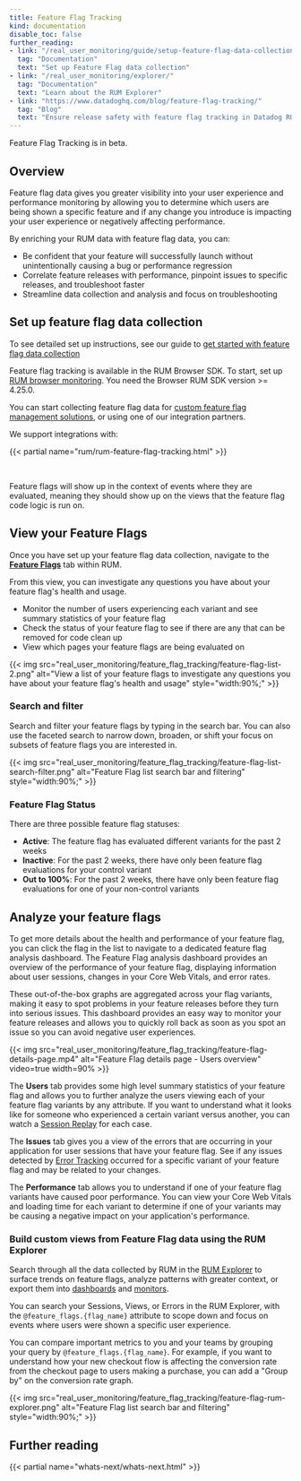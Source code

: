 ```yaml
---
title: Feature Flag Tracking
kind: documentation
disable_toc: false
further_reading:
- link: "/real_user_monitoring/guide/setup-feature-flag-data-collection/"
  tag: "Documentation"
  text: "Set up Feature Flag data collection"
- link: "/real_user_monitoring/explorer/"
  tag: "Documentation"
  text: "Learn about the RUM Explorer"
- link: "https://www.datadoghq.com/blog/feature-flag-tracking/"
  tag: "Blog"
  text: "Ensure release safety with feature flag tracking in Datadog RUM"
---
```


<div class="alert alert-warning">
    Feature Flag Tracking is in beta.
</div>

## Overview

Feature flag data gives you greater visibility into your user experience and performance monitoring by allowing you to determine which users are being shown a specific feature and if any change you introduce is impacting your user experience or negatively affecting performance. 

By enriching your RUM data with feature flag data, you can: 
- Be confident that your feature will successfully launch without unintentionally causing a bug or performance regression
- Correlate feature releases with performance, pinpoint issues to specific releases, and troubleshoot faster
- Streamline data collection and analysis and focus on troubleshooting

## Set up feature flag data collection

To see detailed set up instructions, see our guide to [get started with feature flag data collection][1]

Feature flag tracking is available in the RUM Browser SDK. To start, set up [RUM browser monitoring][2]. You need the Browser RUM SDK version >= 4.25.0.

You can start collecting feature flag data for [custom feature flag management solutions][3], or using one of our integration partners. 

We support integrations with:

{{< partial name="rum/rum-feature-flag-tracking.html" >}}

</br>

Feature flags will show up in the context of events where they are evaluated, meaning they should show up on the views that the feature flag code logic is run on.

## View your Feature Flags

Once you have set up your feature flag data collection, navigate to the [**Feature Flags**][4] tab within RUM.

From this view, you can investigate any questions you have about your feature flag's health and usage.
- Monitor the number of users experiencing each variant and see summary statistics of your feature flag
- Check the status of your feature flag to see if there are any that can be removed for code clean up
- View which pages your feature flags are being evaluated on

{{< img src="real_user_monitoring/feature_flag_tracking/feature-flag-list-2.png" alt="View a list of your feature flags to investigate any questions you have about your feature flag's health and usage" style="width:90%;" >}}


### Search and filter
Search and filter your feature flags by typing in the search bar. You can also use the faceted search to narrow down, broaden, or shift your focus on subsets of feature flags you are interested in.

{{< img src="real_user_monitoring/feature_flag_tracking/feature-flag-list-search-filter.png" alt="Feature Flag list search bar and filtering" style="width:90%;" >}}

### Feature Flag Status
There are three possible feature flag statuses:
- **Active**: The feature flag has evaluated different variants for the past 2 weeks
- **Inactive**: For the past 2 weeks, there have only been feature flag evaluations for your control variant
- **Out to 100%**: For the past 2 weeks, there have only been feature flag evaluations for one of your non-control variants

## Analyze your feature flags
To get more details about the health and performance of your feature flag, you can click the flag in the list to navigate to a dedicated feature flag analysis dashboard. The Feature Flag analysis dashboard provides an overview of the performance of your feature flag, displaying information about user sessions, changes in your Core Web Vitals, and error rates. 

These out-of-the-box graphs are aggregated across your flag variants, making it easy to spot problems in your feature releases before they turn into serious issues. This dashboard provides an easy way to monitor your feature releases and allows you to quickly roll back as soon as you spot an issue so you can avoid negative user experiences. 

{{< img src="real_user_monitoring/feature_flag_tracking/feature-flag-details-page.mp4" alt="Feature Flag details page - Users overview" video=true width=90% >}}


The **Users** tab provides some high level summary statistics of your feature flag and allows you to further analyze the users viewing each of your feature flag variants by any attribute. If you want to understand what it looks like for someone who experienced a certain variant versus another, you can watch a [Session Replay][5] for each case.

The **Issues** tab gives you a view of the errors that are occurring in your application for user sessions that have your feature flag. See if any issues detected by [Error Tracking][6] occurred for a specific variant of your feature flag and may be related to your changes.

The **Performance** tab allows you to understand if one of your feature flag variants have caused poor performance. You can view your Core Web Vitals and loading time for each variant to determine if one of your variants may be causing a negative impact on your application's performance.

### Build custom views from Feature Flag data using the RUM Explorer
Search through all the data collected by RUM in the [RUM Explorer][7] to surface trends on feature flags, analyze patterns with greater context, or export them into [dashboards][8] and [monitors][9]. 

You can search your Sessions, Views, or Errors in the RUM Explorer, with the `@feature_flags.{flag_name}` attribute to scope down and focus on events where users were shown a specific user experience.

You can compare important metrics to you and your teams by grouping your query by `@feature_flags.{flag_name}`. For example, if you want to understand how your new checkout flow is affecting the conversion rate from the checkout page to users making a purchase, you can add a "Group by" on the conversion rate graph.

{{< img src="real_user_monitoring/feature_flag_tracking/feature-flag-rum-explorer.png" alt="Feature Flag list search bar and filtering" style="width:90%;" >}}

## Further reading

{{< partial name="whats-next/whats-next.html" >}}

[1]: /real_user_monitoring/guide/setup-feature-flag-data-collection/
[2]: /real_user_monitoring/browser#setup
[3]: /real_user_monitoring/guide/setup-feature-flag-data-collection/?tab=npm#custom-feature-flag-management
[4]: https://app.datadoghq.com/rum/feature-flags
[5]: /real_user_monitoring/session_replay/
[6]: /real_user_monitoring/error_tracking/explorer/#explore-your-issues
[7]: https://app.datadoghq.com/rum/explorer
[8]: /dashboards/
[9]: /monitors/#create-monitors
